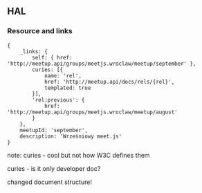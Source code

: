 ## HAL

### Resource and links

```
{
    _links: {
        self: { href: 'http://meetup.api/groups/meetjs.wroclaw/meetup/september' },
        curies: [{
            name: 'rel',
            href: 'http://meetup.api/docs/rels/{rel}',
            templated: true
        }],
        'rel:previous': {
            href: 'http://meetup.api/groups/meetjs.wroclaw/meetup/august'
        }
    },
    meetupId: 'september',
    description: 'Wrześniowy meet.js'
}
```

note:
curies - cool but not how W3C defines them

curies - is it only developer doc?

changed document structure!